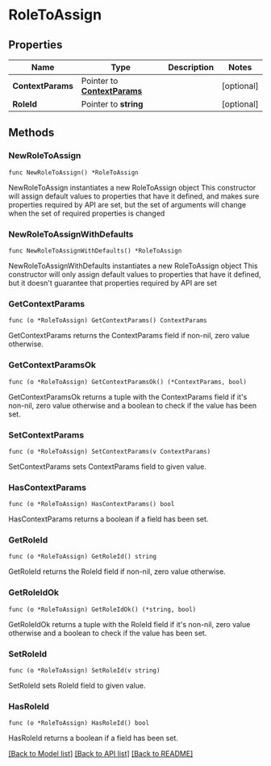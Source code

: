 # RoleToAssign

## Properties

Name | Type | Description | Notes
------------ | ------------- | ------------- | -------------
**ContextParams** | Pointer to [**ContextParams**](ContextParams.md) |  | [optional] 
**RoleId** | Pointer to **string** |  | [optional] 

## Methods

### NewRoleToAssign

`func NewRoleToAssign() *RoleToAssign`

NewRoleToAssign instantiates a new RoleToAssign object
This constructor will assign default values to properties that have it defined,
and makes sure properties required by API are set, but the set of arguments
will change when the set of required properties is changed

### NewRoleToAssignWithDefaults

`func NewRoleToAssignWithDefaults() *RoleToAssign`

NewRoleToAssignWithDefaults instantiates a new RoleToAssign object
This constructor will only assign default values to properties that have it defined,
but it doesn't guarantee that properties required by API are set

### GetContextParams

`func (o *RoleToAssign) GetContextParams() ContextParams`

GetContextParams returns the ContextParams field if non-nil, zero value otherwise.

### GetContextParamsOk

`func (o *RoleToAssign) GetContextParamsOk() (*ContextParams, bool)`

GetContextParamsOk returns a tuple with the ContextParams field if it's non-nil, zero value otherwise
and a boolean to check if the value has been set.

### SetContextParams

`func (o *RoleToAssign) SetContextParams(v ContextParams)`

SetContextParams sets ContextParams field to given value.

### HasContextParams

`func (o *RoleToAssign) HasContextParams() bool`

HasContextParams returns a boolean if a field has been set.

### GetRoleId

`func (o *RoleToAssign) GetRoleId() string`

GetRoleId returns the RoleId field if non-nil, zero value otherwise.

### GetRoleIdOk

`func (o *RoleToAssign) GetRoleIdOk() (*string, bool)`

GetRoleIdOk returns a tuple with the RoleId field if it's non-nil, zero value otherwise
and a boolean to check if the value has been set.

### SetRoleId

`func (o *RoleToAssign) SetRoleId(v string)`

SetRoleId sets RoleId field to given value.

### HasRoleId

`func (o *RoleToAssign) HasRoleId() bool`

HasRoleId returns a boolean if a field has been set.


[[Back to Model list]](../README.md#documentation-for-models) [[Back to API list]](../README.md#documentation-for-api-endpoints) [[Back to README]](../README.md)


